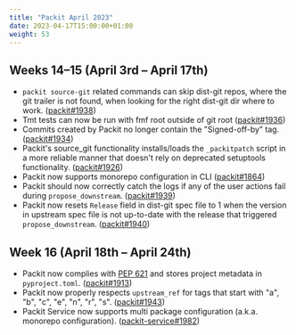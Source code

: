 ```yaml
---
title: "Packit April 2023"
date: 2023-04-17T15:00:00+01:00
weight: 53
---
```


## Weeks 14–15 (April 3rd – April 17th)

- `packit source-git` related commands can skip dist-git repos, where the git trailer is not found, when looking for the right dist-git dir where to work. ([packit#1938](https://github.com/packit/packit/pull/1938))
- Tmt tests can now be run with fmf root outside of git root ([packit#1936](https://github.com/packit/packit/pull/1936))
- Commits created by Packit no longer contain the "Signed-off-by" tag. ([packit#1934](https://github.com/packit/packit/pull/1934))
- Packit's source_git functionality installs/loads the `_packitpatch` script in a more reliable manner that doesn't rely on deprecated setuptools functionality. ([packit#1926](https://github.com/packit/packit/pull/1926))
- Packit now supports monorepo configuration in CLI ([packit#1864](https://github.com/packit/packit/pull/1864))
- Packit should now correctly catch the logs if any of the user actions fail during `propose_downstream`. ([packit#1939](https://github.com/packit/packit/pull/1939))
- Packit now resets `Release` field in dist-git spec file to 1 when the version in upstream spec file is not up-to-date with the release that triggered `propose_downstream`. ([packit#1940](https://github.com/packit/packit/pull/1940))

## Week 16 (April 18th – April 24th)

- Packit now complies with [PEP 621](https://peps.python.org/pep-0621/) and stores project metadata in `pyproject.toml`. ([packit#1913](https://github.com/packit/packit/pull/1913))
- Packit now properly respects `upstream_ref` for tags that start with "a", "b", "c", "e", "n", "r", "s". ([packit#1943](https://github.com/packit/packit/pull/1943))
- Packit Service now supports multi package configuration (a.k.a. monorepo configuration). ([packit-service#1982](https://github.com/packit/packit-service/pull/1982))
